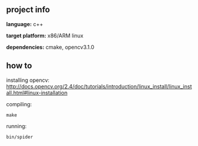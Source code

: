 project info
------------

**language:** c++

**target platform:** x86/ARM linux

**dependencies:** cmake, opencv3.1.0 

how to
------

installing opencv: http://docs.opencv.org/2.4/doc/tutorials/introduction/linux_install/linux_install.html#linux-installation

compiling:
```
make
```

running:
```
bin/spider
```
